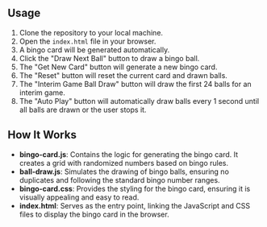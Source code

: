 ## Usage

1. Clone the repository to your local machine.
2. Open the `index.html` file in your browser.
3. A bingo card will be generated automatically.
4. Click the "Draw Next Ball" button to draw a bingo ball.
5. The "Get New Card" button will generate a new bingo card.
6. The "Reset" button will reset the current card and drawn balls.
7. The "Interim Game Ball Draw" button will draw the first 24 balls for an interim game.
8. The "Auto Play" button will automatically draw balls every 1 second until all balls are drawn or the user stops it.

## How It Works

- **bingo-card.js**: Contains the logic for generating the bingo card. It creates a grid with randomized numbers based on bingo rules.
- **ball-draw.js**: Simulates the drawing of bingo balls, ensuring no duplicates and following the standard bingo number ranges.
- **bingo-card.css**: Provides the styling for the bingo card, ensuring it is visually appealing and easy to read.
- **index.html**: Serves as the entry point, linking the JavaScript and CSS files to display the bingo card in the browser.
